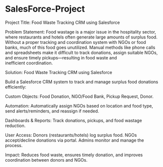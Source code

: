 # SalesForce-Project
Project Title:
Food Waste Tracking CRM using Salesforce

Problem Statement:
Food wastage is a major issue in the hospitality sector, where restaurants and hotels often generate large amounts of surplus food. Without a proper tracking and coordination system with NGOs or food banks, much of this food goes unutilized. Manual methods like phone calls and spreadsheets make it difficult to track donations, assign suitable NGOs, and ensure timely pickups—resulting in food waste and inefficient coordination.

Solution: Food Waste Tracking CRM using Salesforce

Build a Salesforce CRM system to track and manage surplus food donations efficiently:

Custom Objects: Food Donation, NGO/Food Bank, Pickup Request, Donor.

Automation: Automatically assign NGOs based on location and food type, send alerts/reminders, and reassign if needed.

Dashboards & Reports: Track donations, pickups, and food wastage reduction.

User Access:
Donors (restaurants/hotels) log surplus food.
NGOs accept/decline donations via portal.
Admins monitor and manage the process.

Impact: Reduces food waste, ensures timely donation, and improves coordination between donors and NGOs.
